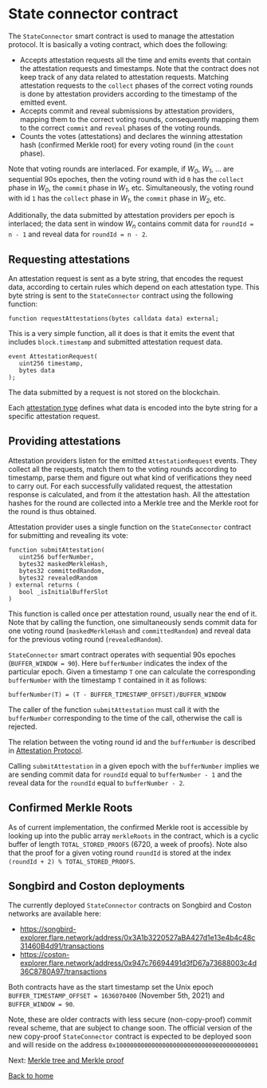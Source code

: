 # State connector contract

The `StateConnector` smart contract is used to manage the attestation protocol. It is basically a voting contract, which does the following:

- Accepts attestation requests all the time and emits events that contain the attestation requests and timestamps. Note that the contract does not keep track of any data related to attestation requests. Matching attestation requests to the `collect` phases of the correct voting rounds is done by attestation providers according to the timestamp of the emitted event.
- Accepts commit and reveal submissions by attestation providers, mapping them to the correct voting rounds, consequently mapping them to the correct `commit` and `reveal` phases of the voting rounds.
- Counts the votes (attestations) and declares the winning attestation hash (confirmed Merkle root) for every voting round (in the `count` phase).

Note that voting rounds are interlaced. For example, if _W<sub>0</sub>_, _W<sub>1</sub>_, ... are sequential 90s epoches, then the voting round with id `0` has the `collect` phase in _W<sub>0</sub>_, the `commit` phase in _W<sub>1</sub>_, etc. Simultaneously, the voting round with id `1` has the `collect` phase in _W<sub>1</sub>_, the `commit` phase in _W<sub>2</sub>_, etc.

Additionally, the data submitted by attestation providers per epoch is interlaced; the data sent in window _W<sub>n</sub>_ contains commit data for `roundId = n - 1` and reveal data for `roundId = n - 2`.

## Requesting attestations

An attestation request is sent as a byte string, that encodes the request data, according to certain rules which depend on each attestation type. This byte string is sent to the `StateConnector` contract using the following function:

```solidity
function requestAttestations(bytes calldata data) external;

```

This is a very simple function, all it does is that it emits the event that includes `block.timestamp` and submitted attestation request data.

```solidity
event AttestationRequest(
   uint256 timestamp,
   bytes data
);
```

The data submitted by a request is not stored on the blockchain.

Each [attestation type](../attestation-types/attestation-types.md) defines what data is encoded into the byte string for a specific attestation request.

## Providing attestations

Attestation providers listen for the emitted `AttestationRequest` events. They collect all the requests, match them to the voting rounds according to timestamp, parse them and figure out what kind of verifications they need to carry out. For each successfully validated request, the attestation response is calculated, and from it the attestation hash. All the attestation hashes for the round are collected into a Merkle tree and the Merkle root for the round is thus obtained.

Attestation provider uses a single function on the `StateConnector` contract for submitting and revealing its vote:

```solidity
function submitAttestation(
   uint256 bufferNumber,
   bytes32 maskedMerkleHash,
   bytes32 committedRandom,
   bytes32 revealedRandom
) external returns (
   bool _isInitialBufferSlot
)
```

This function is called once per attestation round, usually near the end of it. Note that by calling the function, one simultaneously sends commit data for one voting round (`maskedMerkleHash` and `committedRandom`) and reveal data for the previous voting round (`revealedRandom`).

`StateConnector` smart contract operates with sequential 90s epoches (`BUFFER_WINDOW = 90`). Here `bufferNumber` indicates the index of the particular epoch. Given a timestamp `T` one can calculate the corresponding `bufferNumber` with the timestamp `T` contained in it as follows:

```solidity
bufferNumber(T) = (T - BUFFER_TIMESTAMP_OFFSET)/BUFFER_WINDOW
```

The caller of the function `submitAttestation` must call it with the `bufferNumber` corresponding to the time of the call, otherwise the call is rejected.

The relation between the voting round id and the `bufferNumber` is described in [Attestation Protocol](attestation-protocol.md).

Calling `submitAttestation` in a given epoch with the `bufferNumber` implies we are sending commit data for `roundId` equal to `bufferNumber - 1` and the reveal data for the `roundId` equal to `bufferNumber - 2`.

## Confirmed Merkle Roots

As of current implementation, the confirmed Merkle root is accessible by looking up into the public array `merkleRoots` in the contract, which is a cyclic buffer of length `TOTAL_STORED_PROOFS` (6720, a week of proofs). Note also that the proof for a given voting round `roundId` is stored at the index `(roundId + 2) % TOTAL_STORED_PROOFS`.

## Songbird and Coston deployments

The currently deployed `StateConnector` contracts on Songbird and Coston networks are available here:

- https://songbird-explorer.flare.network/address/0x3A1b3220527aBA427d1e13e4b4c48c31460B4d91/transactions
- https://coston-explorer.flare.network/address/0x947c76694491d3fD67a73688003c4d36C8780A97/transactions

Both contracts have as the start timestamp set the Unix epoch `BUFFER_TIMESTAMP_OFFSET = 1636070400` (November 5th, 2021) and `BUFFER_WINDOW = 90`.

Note, these are older contracts with less secure (non-copy-proof) commit reveal scheme, that are subject to change soon. The official version of the new copy-proof `StateConnector` contract is expected to be deployed soon and will reside on the address `0x1000000000000000000000000000000000000001`

Next: [Merkle tree and Merkle proof](./merkle-tree.md)

[Back to home](../README.md)
